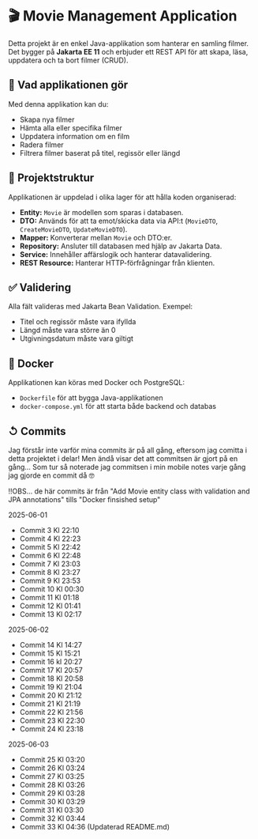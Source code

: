 # 🎬 Movie Management Application

Detta projekt är en enkel Java-applikation som hanterar en samling filmer. Det bygger på **Jakarta EE 11** och erbjuder ett REST API för att skapa, läsa, uppdatera och ta bort filmer (CRUD).

## 🔧 Vad applikationen gör

Med denna applikation kan du:

- Skapa nya filmer
- Hämta alla eller specifika filmer
- Uppdatera information om en film
- Radera filmer
- Filtrera filmer baserat på titel, regissör eller längd

## 🧱 Projektstruktur

Applikationen är uppdelad i olika lager för att hålla koden organiserad:

- **Entity:** `Movie` är modellen som sparas i databasen.
- **DTO:** Används för att ta emot/skicka data via API:t (`MovieDTO`, `CreateMovieDTO`, `UpdateMovieDTO`).
- **Mapper:** Konverterar mellan `Movie` och DTO:er.
- **Repository:** Ansluter till databasen med hjälp av Jakarta Data.
- **Service:** Innehåller affärslogik och hanterar datavalidering.
- **REST Resource:** Hanterar HTTP-förfrågningar från klienten.

## ✅ Validering

Alla fält valideras med Jakarta Bean Validation. Exempel:

- Titel och regissör måste vara ifyllda
- Längd måste vara större än 0
- Utgivningsdatum måste vara giltigt

## 🐳 Docker

Applikationen kan köras med Docker och PostgreSQL:

- `Dockerfile` för att bygga Java-applikationen
- `docker-compose.yml` för att starta både backend och databas

## ↺ Commits 

Jag förstår inte varför mina commits är på all gång, eftersom jag comitta
i detta projektet i delar! Men ändå visar det att commitsen är gjort på en gång...
Som tur så noterade jag commitsen i min mobile notes varje gång jag gjorde en commit då 🤓

!!OBS... de här commits är från "Add Movie entity class with validation and JPA annotations" tills "Docker finsished setup"


2025-06-01

- Commit 3 Kl 22:10 
- Commit 4 Kl 22:23
- Commit 5 Kl 22:42
- Commit 6 Kl 22:48
- Commit 7 Kl 23:03
- Commit 8 Kl 23:27
- Commit 9 Kl 23:53
- Commit 10 Kl 00:30
- Commit 11 Kl 01:18
- Commit 12 Kl 01:41
- Commit 13 Kl 02:17

2025-06-02

- Commit 14 Kl 14:27
- Commit 15 Kl 15:21
- Commit 16 kl 20:27
- Commit 17 Kl 20:57
- Commit 18 Kl 20:58
- Commit 19 Kl 21:04
- Commit 20 Kl 21:12
- Commit 21 Kl 21:19
- Commit 22 Kl 21:56
- Commit 23 Kl 22:30
- Commit 24 Kl 23:18

2025-06-03

- Commit 25 Kl 03:20
- Commit 26 Kl 03:24
- Commit 27 Kl 03:25
- Commit 28 Kl 03:26
- Commit 29 Kl 03:28
- Commit 30 Kl 03:29
- Commit 31 Kl 03:30
- Commit 32 Kl 03:44
- Commit 33 Kl 04:36 (Updaterad README.md)
